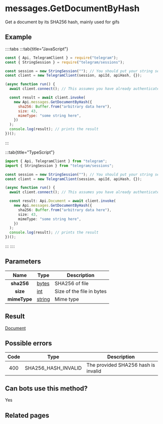 # messages.GetDocumentByHash

Get a document by its SHA256 hash, mainly used for gifs

## Example

::::tabs
:::tab{title="JavaScript"}

```js
const { Api, TelegramClient } = require("telegram");
const { StringSession } = require("telegram/sessions");

const session = new StringSession(""); // You should put your string session here
const client = new TelegramClient(session, apiId, apiHash, {});

(async function run() {
  await client.connect(); // This assumes you have already authenticated with .start()

  const result = await client.invoke(
    new Api.messages.GetDocumentByHash({
      sha256: Buffer.from("arbitrary data here"),
      size: 43,
      mimeType: "some string here",
    })
  );
  console.log(result); // prints the result
})();
```

:::

:::tab{title="TypeScript"}

```ts
import { Api, TelegramClient } from "telegram";
import { StringSession } from "telegram/sessions";

const session = new StringSession(""); // You should put your string session here
const client = new TelegramClient(session, apiId, apiHash, {});

(async function run() {
  await client.connect(); // This assumes you have already authenticated with .start()

  const result: Api.Document = await client.invoke(
    new Api.messages.GetDocumentByHash({
      sha256: Buffer.from("arbitrary data here"),
      size: 43,
      mimeType: "some string here",
    })
  );
  console.log(result); // prints the result
})();
```

:::
::::

## Parameters

|     Name     | Type                                            | Description               |
| :----------: | ----------------------------------------------- | ------------------------- |
|  **sha256**  | [bytes](https://core.telegram.org/type/bytes)   | SHA256 of file            |
|   **size**   | [int](https://core.telegram.org/type/int)       | Size of the file in bytes |
| **mimeType** | [string](https://core.telegram.org/type/string) | Mime type                 |

## Result

[Document](https://core.telegram.org/type/Document)

## Possible errors

| Code | Type                | Description                         |
| :--: | ------------------- | ----------------------------------- |
| 400  | SHA256_HASH_INVALID | The provided SHA256 hash is invalid |

## Can bots use this method?

Yes

## Related pages
